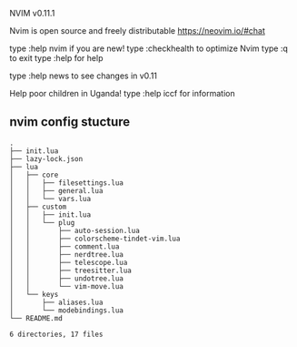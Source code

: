 NVIM v0.11.1

Nvim is open source and freely distributable
https://neovim.io/#chat

type  :help nvim<Enter>       if you are new!
type  :checkhealth<Enter>     to optimize Nvim
type  :q<Enter>               to exit
type  :help<Enter>            for help

type  :help news<Enter> to see changes in v0.11

Help poor children in Uganda!
type  :help iccf<Enter>       for information

## nvim config stucture
```text
.
├── init.lua
├── lazy-lock.json
├── lua
│   ├── core
│   │   ├── filesettings.lua
│   │   ├── general.lua
│   │   └── vars.lua
│   ├── custom
│   │   ├── init.lua
│   │   └── plug
│   │       ├── auto-session.lua
│   │       ├── colorscheme-tindet-vim.lua
│   │       ├── comment.lua
│   │       ├── nerdtree.lua
│   │       ├── telescope.lua
│   │       ├── treesitter.lua
│   │       ├── undotree.lua
│   │       └── vim-move.lua
│   └── keys
│       ├── aliases.lua
│       └── modebindings.lua
└── README.md

6 directories, 17 files
```
